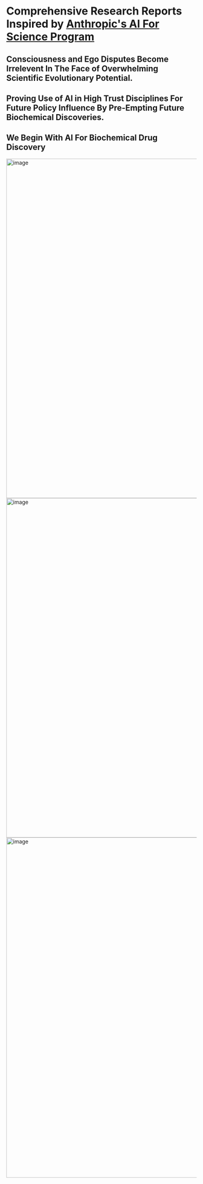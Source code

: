 # Comprehensive Research Reports Inspired by [Anthropic's AI For Science Program](https://www.anthropic.com/news/ai-for-science-program)
## Consciousness and Ego Disputes Become Irrelevent In The Face of Overwhelming Scientific Evolutionary Potential.

## Proving Use of AI in High Trust Disciplines For Future Policy Influence By Pre-Empting Future Biochemical Discoveries. 

## We Begin With AI For Biochemical Drug Discovery
<img width="899" alt="image" src="https://github.com/user-attachments/assets/73b283e6-4b87-4b6f-b199-b9a2430fb337" />
<img width="899" alt="image" src="https://github.com/user-attachments/assets/28dcced6-ae60-4ec1-9a01-2313afc254c3" />
<img width="901" alt="image" src="https://github.com/user-attachments/assets/7480518e-4020-416c-8b9d-9df2051481f9" />
